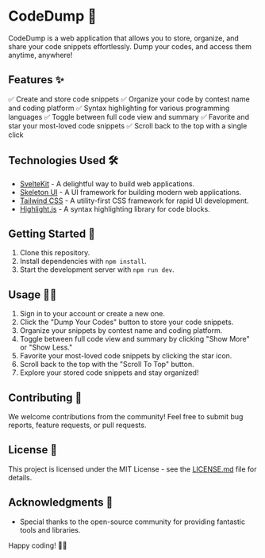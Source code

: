 # CodeDump 🚀

CodeDump is a web application that allows you to store, organize, and share your code snippets effortlessly. Dump your codes, and access them anytime, anywhere!

## Features ✨

✅ Create and store code snippets
✅ Organize your code by contest name and coding platform
✅ Syntax highlighting for various programming languages
✅ Toggle between full code view and summary
✅ Favorite and star your most-loved code snippets
✅ Scroll back to the top with a single click


## Technologies Used 🛠️

- [SvelteKit](https://svelte.dev/) - A delightful way to build web applications.
- [Skeleton UI](https://skeletonlabs.github.io/skeleton/) - A UI framework for building modern web applications.
- [Tailwind CSS](https://tailwindcss.com/) - A utility-first CSS framework for rapid UI development.
- [Highlight.js](https://highlightjs.org/) - A syntax highlighting library for code blocks.

## Getting Started 🚀

1. Clone this repository.
2. Install dependencies with `npm install`.
3. Start the development server with `npm run dev`.

## Usage 🧑‍💻

1. Sign in to your account or create a new one.
2. Click the "Dump Your Codes" button to store your code snippets.
3. Organize your snippets by contest name and coding platform.
4. Toggle between full code view and summary by clicking "Show More" or "Show Less."
5. Favorite your most-loved code snippets by clicking the star icon.
6. Scroll back to the top with the "Scroll To Top" button.
7. Explore your stored code snippets and stay organized!

## Contributing 🤝

We welcome contributions from the community! Feel free to submit bug reports, feature requests, or pull requests.

## License 📝

This project is licensed under the MIT License - see the [LICENSE.md](LICENSE.md) file for details.

## Acknowledgments 🙏

- Special thanks to the open-source community for providing fantastic tools and libraries.

Happy coding! 🚀✨
